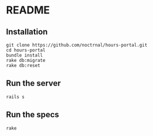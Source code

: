 # README

## Installation

```
git clone https://github.com/noctrnal/hours-portal.git
cd hours-portal
bundle install
rake db:migrate
rake db:reset
```

## Run the server

```
rails s
```

## Run the specs

```
rake
```

